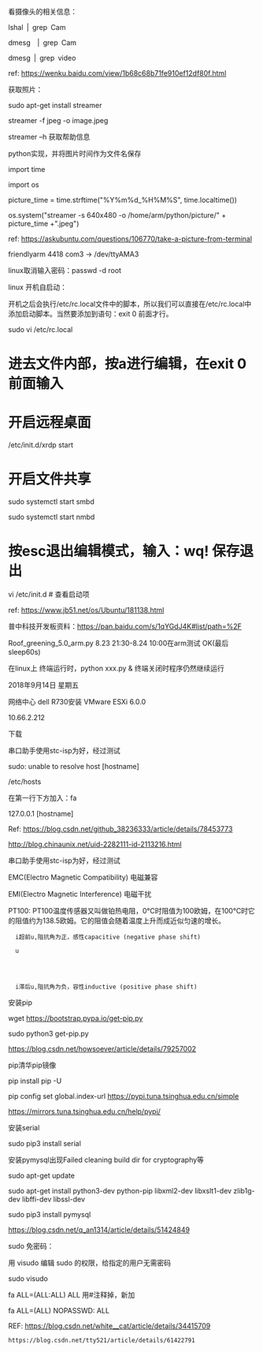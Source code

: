 
看摄像头的相关信息：

lshal | grep Cam

 

dmesg  | grep Cam

 

dmesg | grep video

ref: https://wenku.baidu.com/view/1b68c68b71fe910ef12df80f.html

 

获取照片：

sudo apt-get install streamer

streamer -f jpeg -o image.jpeg

streamer –h 获取帮助信息

 

python实现，并将图片时间作为文件名保存

import time

import os

picture_time = time.strftime("%Y%m%d_%H%M%S", time.localtime())

os.system("streamer -s 640x480 -o /home/arm/python/picture/" + picture_time +".jpeg") 

 

ref: https://askubuntu.com/questions/106770/take-a-picture-from-terminal

 

friendlyarm 4418 com3 -> /dev/ttyAMA3

linux取消输入密码：passwd -d root

 

 

linux 开机自启动：

开机之后会执行/etc/rc.local文件中的脚本，所以我们可以直接在/etc/rc.local中添加启动脚本。当然要添加到语句：exit 0 前面才行。

sudo vi /etc/rc.local 

# 进去文件内部，按a进行编辑，在exit 0 前面输入

# 开启远程桌面

/etc/init.d/xrdp start

 

# 开启文件共享

sudo systemctl start smbd

sudo systemctl start nmbd

# 按esc退出编辑模式，输入：wq! 保存退出

vi /etc/init.d  # 查看启动项

 

ref: https://www.jb51.net/os/Ubuntu/181138.html

 

普中科技开发板资料：https://pan.baidu.com/s/1qYGdJ4K#list/path=%2F

Roof_greening_5.0_arm.py  8.23 21:30-8.24 10:00在arm测试 OK(最后sleep60s)

在linux上 终端运行时，python xxx.py & 终端关闭时程序仍然继续运行

 

2018年9月14日 星期五

网络中心 dell R730安装 VMware ESXi 6.0.0

10.66.2.212

下载

串口助手使用stc-isp为好，经过测试

 

sudo: unable to resolve host [hostname]

/etc/hosts

在第一行下方加入：fa

127.0.0.1   [hostname]

Ref: https://blog.csdn.net/github_38236333/article/details/78453773

 

http://blog.chinaunix.net/uid-2282111-id-2113216.html

 

串口助手使用stc-isp为好，经过测试

 

EMC(Electro Magnetic Compatibility) 电磁兼容

EMI(Electro Magnetic Interference) 电磁干扰

 

PT100: PT100温度传感器又叫做铂热电阻，0℃时阻值为100欧姆，在100℃时它的阻值约为138.5欧姆。它的阻值会随着温度上升而成近似匀速的增长。

 

      i超前u,阻抗角为正，感性capacitive (negative phase shift)

      u

  


      i滞后u,阻抗角为负，容性inductive (positive phase shift)

 

安装pip

wget https://bootstrap.pypa.io/get-pip.py 

sudo python3 get-pip.py

 

https://blog.csdn.net/howsoever/article/details/79257002

 

 

pip清华pip镜像

pip install pip -U

pip config set global.index-url https://pypi.tuna.tsinghua.edu.cn/simple

 

https://mirrors.tuna.tsinghua.edu.cn/help/pypi/

 

 

安装serial

sudo pip3 install serial

 

安装pymysql出现Failed cleaning build dir for cryptography等

sudo apt-get update

sudo apt-get install python3-dev python-pip libxml2-dev libxslt1-dev zlib1g-dev libffi-dev libssl-dev

sudo pip3 install pymysql

 

https://blog.csdn.net/q_an1314/article/details/51424849

sudo 免密码：

用 visudo 编辑 sudo 的权限，给指定的用户无需密码

sudo visudo

fa ALL=(ALL:ALL) ALL 用#注释掉，新加

fa ALL=(ALL) NOPASSWD: ALL

REF: https://blog.csdn.net/white__cat/article/details/34415709

    https://blog.csdn.net/tty521/article/details/61422791
